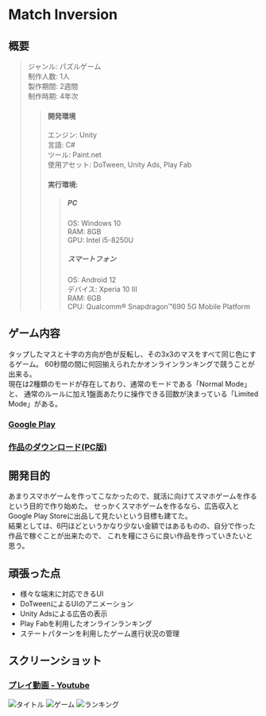 # Match Inversion
## 概要  
>ジャンル: パズルゲーム  
>制作人数: 1人  
>製作期間: 2週間  
>制作時期: 4年次  
>>#### 開発環境
>>エンジン: Unity  
>>言語: C#  
>>ツール: Paint.net  
>>使用アセット: DoTween, Unity Ads, Play Fab
>>#### 実行環境:
>>>##### PC
>>>OS: Windows 10  
>>>RAM: 8GB  
>>>GPU: Intel i5-8250U  
>>>##### スマートフォン  
>>>OS: Android 12  
>>>デバイス: Xperia 10 III  
>>>RAM: 6GB  
>>>CPU: Qualcomm® Snapdragon™690 5G Mobile Platform  
  
## ゲーム内容  
タップしたマスと十字の方向が色が反転し、その3x3のマスをすべて同じ色にするゲーム。
60秒間の間に何回揃えられたかオンラインランキングで競うことが出来る。  
現在は2種類のモードが存在しており、通常のモードである「Normal Mode」と、
通常のルールに加え1盤面あたりに操作できる回数が決まっている「Limited Mode」がある。  
  
### [Google Play](https://play.google.com/store/apps/details?id=com.DiceGearProject.MatchInversion)  
  
### [作品のダウンロード(PC版)](https://drive.google.com/drive/folders/10qCtv-LyuwGutwErUFJN6fsHPJILUeLh?usp=sharing)
  
## 開発目的  
あまりスマホゲームを作ってこなかったので、就活に向けてスマホゲームを作るという目的で作り始めた。
せっかくスマホゲームを作るなら、広告収入とGoogle Play Storeに出品して見たいという目標も建てた。  
結果としては、6円ほどというかなり少ない金額ではあるものの、自分で作った作品で稼ぐことが出来たので、
これを糧にさらに良い作品を作っていきたいと思う。  
  
## 頑張った点
- 様々な端末に対応できるUI
- DoTweenによるUIのアニメーション
- Unity Adsによる広告の表示 
- Play Fabを利用したオンラインランキング  
- ステートパターンを利用したゲーム進行状況の管理  
  
## スクリーンショット
  
### [プレイ動画 - Youtube](https://www.youtube.com/watch?v=WJsJ68m9RAc)  
  
![タイトル](ScreenShot/Title.png)
![ゲーム](ScreenShot/Game.png)
![ランキング](ScreenShot/Ranking.png)
